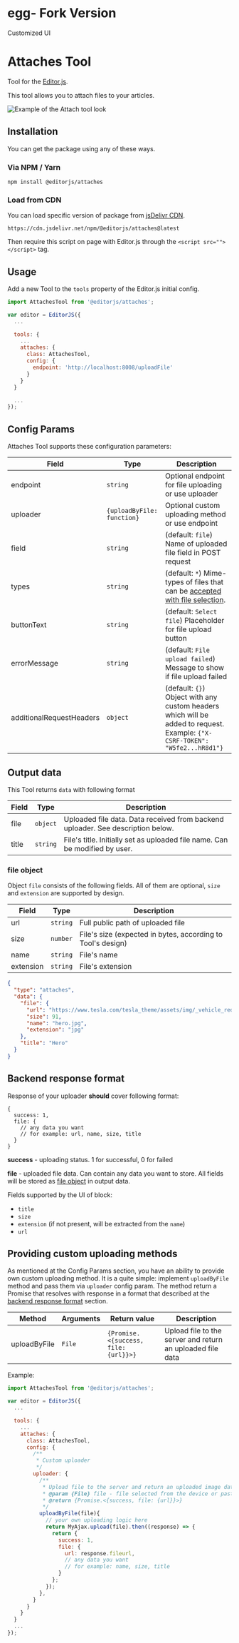 # egg- Fork Version

Customized UI

# Attaches Tool

Tool for the [Editor.js](https://editorjs.io).

This tool allows you to attach files to your articles.

![Example of the Attach tool look](https://user-images.githubusercontent.com/3684889/179849070-1af9678b-34fb-4485-860e-39f3b0d26c3e.png)

## Installation

You can get the package using any of these ways.

### Via NPM / Yarn

```shell
npm install @editorjs/attaches
```

### Load from CDN

You can load specific version of package from [jsDelivr CDN](https://www.jsdelivr.com/package/npm/@editorjs/attaches).

`https://cdn.jsdelivr.net/npm/@editorjs/attaches@latest`

Then require this script on page with Editor.js through the `<script src=""></script>` tag.

## Usage

Add a new Tool to the `tools` property of the Editor.js initial config.

```javascript
import AttachesTool from '@editorjs/attaches';

var editor = EditorJS({
  ...

  tools: {
    ...
    attaches: {
      class: AttachesTool,
      config: {
        endpoint: 'http://localhost:8008/uploadFile'
      }
    }
  }

  ...
});
```

## Config Params

Attaches Tool supports these configuration parameters:

| Field                    | Type                       | Description                                                                                                                      |
| ------------------------ | -------------------------- | -------------------------------------------------------------------------------------------------------------------------------- |
| endpoint                 | `string`                   | Optional endpoint for file uploading or use uploader                                                                             |
| uploader                 | `{uploadByFile: function}` | Optional custom uploading method or use endpoint                                                                                 |
| field                    | `string`                   | (default: `file`) Name of uploaded file field in POST request                                                                    |
| types                    | `string`                   | (default: `*`) Mime-types of files that can be [accepted with file selection](https://github.com/codex-team/ajax#accept-string). |
| buttonText               | `string`                   | (default: `Select file`) Placeholder for file upload button                                                                      |
| errorMessage             | `string`                   | (default: `File upload failed`) Message to show if file upload failed                                                            |
| additionalRequestHeaders | `object`                   | (default: `{}`) Object with any custom headers which will be added to request. Example: `{"X-CSRF-TOKEN": "W5fe2...hR8d1"}`      |

## Output data

This Tool returns `data` with following format

| Field | Type     | Description                                                                     |
| ----- | -------- | ------------------------------------------------------------------------------- |
| file  | `object` | Uploaded file data. Data received from backend uploader. See description below. |
| title | `string` | File's title. Initially set as uploaded file name. Can be modified by user.     |

### file object <a name="file-object"></a>

Object `file` consists of the following fields. All of them are optional, `size` and `extension` are supported by design.

| Field     | Type     | Description                                                 |
| --------- | -------- | ----------------------------------------------------------- |
| url       | `string` | Full public path of uploaded file                           |
| size      | `number` | File's size (expected in bytes, according to Tool's design) |
| name      | `string` | File's name                                                 |
| extension | `string` | File's extension                                            |

```json
{
  "type": "attaches",
  "data": {
    "file": {
      "url": "https://www.tesla.com/tesla_theme/assets/img/_vehicle_redesign/roadster_and_semi/roadster/hero.jpg",
      "size": 91,
      "name": "hero.jpg",
      "extension": "jpg"
    },
    "title": "Hero"
  }
}
```

## Backend response format

Response of your uploader **should** cover following format:

```json5
{
  success: 1,
  file: {
    // any data you want
    // for example: url, name, size, title
  }
}
```

**success** - uploading status. 1 for successful, 0 for failed

**file** - uploaded file data. Can contain any data you want to store. All fields will be stored as [file object](#file-object) in output data.

Fields supported by the UI of block:

- `title`
- `size`
- `extension` (if not present, will be extracted from the `name`)
- `url`

## Providing custom uploading methods

As mentioned at the Config Params section, you have an ability to provide own custom uploading method.
It is a quite simple: implement `uploadByFile` method and pass them via `uploader` config param.
The method return a Promise that resolves with response in a format that described at the [backend response format](#backend-response-format) section.

| Method       | Arguments | Return value                         | Description                                                |
| ------------ | --------- | ------------------------------------ | ---------------------------------------------------------- |
| uploadByFile | `File`    | `{Promise.<{success, file: {url}}>}` | Upload file to the server and return an uploaded file data |

Example:

```js
import AttachesTool from '@editorjs/attaches';

var editor = EditorJS({
  ...

  tools: {
    ...
    attaches: {
      class: AttachesTool,
      config: {
        /**
         * Custom uploader
         */
        uploader: {
          /**
           * Upload file to the server and return an uploaded image data
           * @param {File} file - file selected from the device or pasted by drag-n-drop
           * @return {Promise.<{success, file: {url}}>}
           */
          uploadByFile(file){
            // your own uploading logic here
            return MyAjax.upload(file).then((response) => {
              return {
                success: 1,
                file: {
                  url: response.fileurl,
                  // any data you want
                  // for example: name, size, title
                }
              };
            });
          },
        }
      }
    }
  }
  ...
});
```
